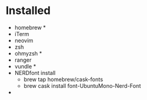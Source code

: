 # Installed
* homebrew *
* iTerm
* neovim
* zsh
* ohmyzsh *
* ranger
* vundle *
* NERDfont install
    * brew tap homebrew/cask-fonts
    * brew cask install font-UbuntuMono-Nerd-Font
*
